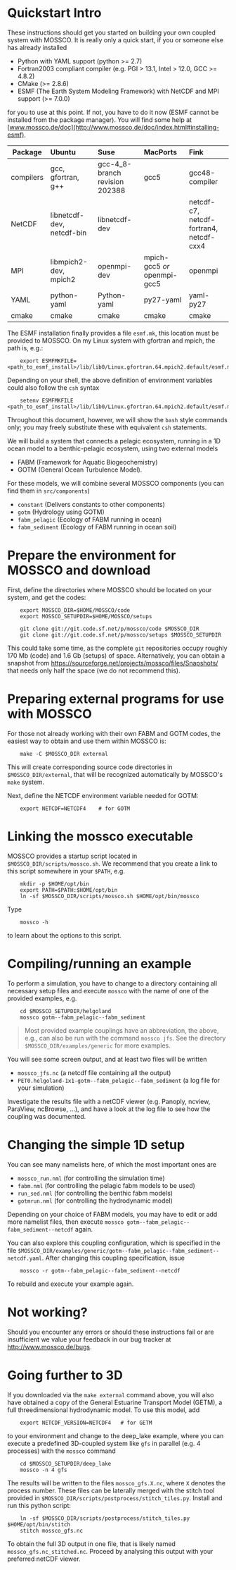 # Quickstart Intro

These instructions should get you started on building your own coupled system with
MOSSCO. It is really only a quick start, if you or someone else has already installed

- Python with YAML support (python >= 2.7)
- Fortran2003 compliant compiler (e.g. PGI > 13.1, Intel > 12.0, GCC >= 4.8.2)
- CMake (>= 2.8.6)
- ESMF (The Earth System Modeling Framework) with NetCDF and MPI support (>= 7.0.0)

for you to use at this point. If not, you have to do it now (ESMF cannot be
installed from the package manager). You will find some help at
[www.mossco.de/doc](http://www.mossco.de/doc/index.html#installing-esmf).

Package    | Ubuntu        | Suse | MacPorts      | Fink
-----------|:--------------|:-----|:--------------|:---------------
compilers  | gcc, gfortran, g++ | gcc-4_8-branch revision 202388  | gcc5         | gcc48-compiler
NetCDF     | libnetcdf-dev, netcdf-bin | libnetcdf-dev    |               | netcdf-c7, netcdf-fortran4, netcdf-cxx4
MPI        | libmpich2-dev, mpich2     | openmpi-dev      | mpich-gcc5 *or* openmpi-gcc5  | openmpi
YAML       | python-yaml               | Python-yaml | py27-yaml  | yaml-py27
cmake      | cmake                     | cmake       | cmake      | cmake

The ESMF installation finally provides a file `esmf.mk`, this location must be
provided to MOSSCO.  On my Linux system with gfortran and mpich, the path is, e.g.:

		export ESMFMKFILE=<path_to_esmf_install>/lib/lib0/Linux.gfortran.64.mpich2.default/esmf.mk

Depending on your shell, the above definition of environment variables could also
follow the `csh` syntax

		setenv ESMFMKFILE <path_to_esmf_install>/lib/lib0/Linux.gfortran.64.mpich2.default/esmf.mk

Throughout this document, however, we will show the `bash` style commands only;
you may freely substitute these with equivalent `csh` statements.

We will build a system that connects a pelagic ecosystem, running in a 1D ocean
model to a benthic-pelagic ecosystem, using two external models

- FABM (Framework for Aquatic Biogeochemistry)
- GOTM (General Ocean Turbulence Model).

For these models, we will combine several MOSSCO components (you can find them in
`src/components`)

- `constant` (Delivers constants to other components)
- `gotm`     (Hydrology using GOTM)
- `fabm_pelagic` (Ecology of FABM running in ocean)
- `fabm_sediment` (Ecology of FABM running in ocean soil)

# Prepare the environment for MOSSCO and download

First, define the directories where MOSSCO should be located on your system, and
get the codes:

		export MOSSCO_DIR=$HOME/MOSSCO/code
		export MOSSCO_SETUPDIR=$HOME/MOSSCO/setups

		git clone git://git.code.sf.net/p/mossco/code $MOSSCO_DIR
		git clone git://git.code.sf.net/p/mossco/setups $MOSSCO_SETUPDIR

This could take some time, as the complete `git` repositories occupy roughly 170 Mb (code) and 1.6 Gb (setups) of space.  Alternatively, you can obtain a snapshot
from https://sourceforge.net/projects/mossco/files/Snapshots/ that needs only half the space (we do not recommend this).

# Preparing external programs for use with MOSSCO

For those not already working with their own FABM and GOTM codes, the easiest way
to obtain and use them within MOSSCO is:

		make -C $MOSSCO_DIR external

This will create corresponding source code directories in `$MOSSCO_DIR/external`,
that will be recognized automatically by MOSSCO's `make` system.

Next, define the NETCDF environment variable needed for GOTM:

		export NETCDF=NETCDF4    # for GOTM

# Linking the mossco executable

MOSSCO provides a startup script located in `$MOSSCO_DIR/scripts/mossco.sh`.  We
recommend that you create a link to this script somewhere in your `$PATH`, e.g.

		mkdir -p $HOME/opt/bin
		export PATH=$PATH:$HOME/opt/bin
		ln -sf $MOSSCO_DIR/scripts/mossco.sh $HOME/opt/bin/mossco

Type

		mossco -h

to learn about the options to this script.

# Compiling/running an example

To perform a simulation, you have to change to a directory containing all
necessary setup files and execute `mossco` with the name of one of the provided
examples, e.g.

		cd $MOSSCO_SETUPDIR/helgoland
		mossco gotm--fabm_pelagic--fabm_sediment

> Most provided example couplings have an abbreviation, the above, e.g., can also
> be run with the command `mossco jfs`.  See the directory
> `$MOSSCO_DIR/examples/generic` for more examples.

You will see some screen output, and at least two files will be written

- `mossco_jfs.nc` (a netcdf file containing all the output)
- `PET0.helgoland-1x1-gotm--fabm_pelagic--fabm_sediment` (a log file for your simulation)

Investigate the results file with a netCDF viewer (e.g. Panoply, ncview,
ParaView, ncBrowse, ...), and have a look at the log file to see how the
coupling was documented.

# Changing the simple 1D setup

You can see many namelists here, of which the most important ones are

- `mossco_run.nml` (for controlling the simulation time)
- `fabm.nml` (for controlling the pelagic fabm models to be used)
- `run_sed.nml` (for controlling the benthic fabm models)
- `gotmrun.nml` (for controlling the hydrodynamic model)

Depending on your choice of FABM models, you may have to edit or add more namelist
files, then execute `mossco gotm--fabm_pelagic--fabm_sediment--netcdf` again.

You can also explore this coupling configuration, which is specified in the file `$MOSSCO_DIR/examples/generic/gotm--fabm_pelagic--fabm_sediment--netcdf.yaml`.
After changing this coupling specification, issue

		mossco -r gotm--fabm_pelagic--fabm_sediment--netcdf

To rebuild and execute your example again.

# Not working?

Should you encounter any errors or should these instructions fail or are
insufficient we value your feedback in our bug tracker at <http://www.mossco.de/bugs>.

# Going further to 3D

If you downloaded via the `make external` command above, you will also have
obtained a copy of the General Estuarine Transport Model (GETM), a full
threedimensional hydrodynamic model.  To use this model, add

		export NETCDF_VERSION=NETCDF4   # for GETM

to your environment and change to the deep_lake example, where you can execute
a predefined 3D-coupled system like `gfs` in parallel (e.g. 4 processes) with
the `mossco` command

		cd $MOSSCO_SETUPDIR/deep_lake
		mossco -n 4 gfs

The results will be written to the files `mossco_gfs.X.nc`, where `X` denotes the
process number.  These files can be laterally merged with the stitch tool provided in `$MOSSCO_DIR/scripts/postprocess/stitch_tiles.py`. Install and run this python script:

		ln -sf $MOSSCO_DIR/scripts/postprocess/stitch_tiles.py $HOME/opt/bin/stitch
		stitch mossco_gfs.nc

To obtain the full 3D output in one file, that is likely named
 `mossco_gfs.nc_stitched.nc`.  Proceed by analysing this output with your
 preferred netCDF viewer.
